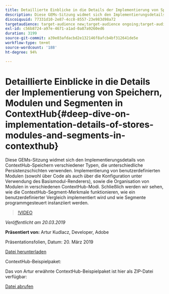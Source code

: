 ```yaml
---
title: Detaillierte Einblicke in die Details der Implementierung von Speichern, Modulen und Segmenten in ContextHub
description: Diese GEMs-Sitzung widmet sich den Implementierungsdetails von ContextHub-Speichern verschiedener Typen, die unterschiedliche Persistenzschichten verwenden. Implementierung von benutzerdefinierten Modulen (sowohl über Code als auch über die Konfiguration unter Verwendung des Basismodul-Renderers), sowie die Organisation von Modulen in verschiedenen ContextHub-Modi. Schließlich werden wir sehen, wie die ContextHub-Segment-Merkmale funktionieren, wie ein benutzerdefinierter Vergleich implementiert wird und wie Segmente programmgesteuert instanziiert werden.
discoiquuid: 77331d10-2e87-4cc8-8557-23e983d98a72
targetaudience: target-audience new;target-audience ongoing;target-audience upgrader
exl-id: c56b8724-a97e-4671-a1ad-0a87a9260ed6
duration: 3199
source-git-commit: a39e03afdacbd2e132146f8afcb4bf312641de5e
workflow-type: tm+mt
source-wordcount: '188'
ht-degree: 94%

---
```


# Detaillierte Einblicke in die Details der Implementierung von Speichern, Modulen und Segmenten in ContextHub{#deep-dive-on-implementation-details-of-stores-modules-and-segments-in-contexthub}

Diese GEMs-Sitzung widmet sich den Implementierungsdetails von ContextHub-Speichern verschiedener Typen, die unterschiedliche Persistenzschichten verwenden. Implementierung von benutzerdefinierten Modulen (sowohl über Code als auch über die Konfiguration unter Verwendung des Basismodul-Renderers), sowie die Organisation von Modulen in verschiedenen ContextHub-Modi. Schließlich werden wir sehen, wie die ContextHub-Segment-Merkmale funktionieren, wie ein benutzerdefinierter Vergleich implementiert wird und wie Segmente programmgesteuert instanziiert werden.

>[!VIDEO](https://video.tv.adobe.com/v/27010/?quality=9)

*Veröffentlicht am 20.03.2019*

**Präsentiert von:** Artur Kudlacz, Developer, Adobe

Präsentationsfolien, Datum: 20. März 2019

[Datei herunterladen](assets/aem-gems-contexthubdeepdive-03202019.pdf)

ContextHub-Beispielpaket:

Das von Artur erwähnte ContextHub-Beispielpaket ist hier als ZIP-Datei verfügbar:

[Datei abrufen](/gems2019/assets/contexthub-gems-deep-dive-1.0.zip)